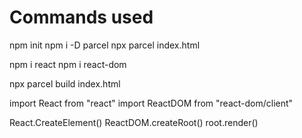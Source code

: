 # Commands used 

npm init
npm i -D parcel
npx parcel index.html

npm i react
npm i react-dom

npx parcel build index.html


import React from "react"
import ReactDOM from "react-dom/client"

React.CreateElement()
ReactDOM.createRoot()
root.render()